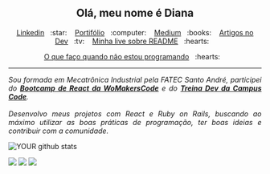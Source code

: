 <p align="center">
<h2 align="center">Olá, meu nome é Diana</h2> 
  

<p align="center">
  <a href="https://www.linkedin.com/in/diana-regina-a96840173/">Linkedin</a>&nbsp;&nbsp;&nbsp;:star:&nbsp;&nbsp;&nbsp;
  <a href="https://dianaregina.netlify.app/">Portifólio</a>&nbsp;&nbsp;&nbsp;:computer:&nbsp;&nbsp;&nbsp;
  <a href="https://medium.com/@dianareginadr19">Medium</a>&nbsp;&nbsp;&nbsp;:books:&nbsp;&nbsp;&nbsp;
  <a href="https://dev.to/dianaops">Artigos no Dev</a>&nbsp;&nbsp;&nbsp;:tv:&nbsp;&nbsp;&nbsp;
  <a href="https://www.youtube.com/watch?v=2A_ebBA3jzM&t=3951s">Minha live sobre README</a>&nbsp;&nbsp;&nbsp;:hearts:&nbsp;&nbsp;&nbsp;
</p>

<p align="center">
  <a href="https://www.instagram.com/encantosfazenda/?hl=pt-br">O que faço quando não estou programando</a>&nbsp;&nbsp;&nbsp;:hearts:&nbsp;&nbsp;&nbsp;
</p>

</p>

<hr>

<em align="justify">

Sou formada em Mecatrônica Industrial pela FATEC Santo André, participei do [**Bootcamp de React da WoMakersCode**](https://github.com/reginadiana/womakerscode-react) e do [**Treina Dev da Campus Code**](https://github.com/reginadiana/treina-dev-turma-3).
<br><br>
Desenvolvo meus projetos com React e Ruby on Rails, buscando ao máximo utilizar as boas práticas de programação, ter boas ideias e contribuir com a comunidade.

</em>

![YOUR github stats](https://github-readme-stats.vercel.app/api?username=reginadiana)

[<img src="https://img.shields.io/badge/medium-%2312100E.svg?&style=for-the-badge&logo=medium&logoColor=white" />](https://medium.com/@dianareginadr19)  [<img src="https://img.shields.io/badge/linkedin-%230077B5.svg?&style=for-the-badge&logo=linkedin&logoColor=white" />](https://www.linkedin.com/in/diana-regina-a96840173/) [<img src = "https://img.shields.io/badge/instagram-%23E4405F.svg?&style=for-the-badge&logo=instagram&logoColor=white">](https://www.instagram.com/encantosfazenda/?hl=pt-br)
